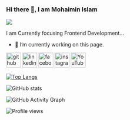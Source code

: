 ### Hi there 👋, I am  Mohaimin Islam
![](https://scontent.fjsr8-1.fna.fbcdn.net/v/t39.30808-6/298795020_122254227217331_6572026511747528303_n.jpg?_nc_cat=110&ccb=1-7&_nc_sid=e3f864&_nc_ohc=P8G7byoTMiEAX8pUDZV&_nc_ht=scontent.fjsr8-1.fna&oh=00_AT8Fq86hD-N8NX7iYH7xKmmO8Zncc59lMegsyCm5rWbbSg&oe=62F8FD6E)

I am Currently focusing Frontend Development...

- 🔭 I’m currently working on this page. 


[<img src='https://cdn.jsdelivr.net/npm/simple-icons@3.0.1/icons/github.svg' alt='github' height='40'>](https://github.com/ProgrammerMohaimin)  [<img src='https://cdn.jsdelivr.net/npm/simple-icons@3.0.1/icons/linkedin.svg' alt='linkedin' height='40'>](https://www.linkedin.com/in/ProgrammerMohaimin/)  [<img src='https://cdn.jsdelivr.net/npm/simple-icons@3.0.1/icons/facebook.svg' alt='facebook' height='40'>](https://www.facebook.com/ProgrammerMohaiminID)  [<img src='https://cdn.jsdelivr.net/npm/simple-icons@3.0.1/icons/instagram.svg' alt='instagram' height='40'>](https://www.instagram.com/ProgrammerMohaimin/)  [<img src='https://cdn.jsdelivr.net/npm/simple-icons@3.0.1/icons/youtube.svg' alt='YouTube' height='40'>](https://www.youtube.com/channel/ProgrammerMohaimin)  

[![Top Langs](https://github-readme-stats.vercel.app/api/top-langs/?username=ProgrammerMohaimin)](https://github.com/anuraghazra/github-readme-stats)

![GitHub stats](https://github-readme-stats.vercel.app/api?username=ProgrammerMohaimin&show_icons=true&count_private=true)  

![GitHub Activity Graph](https://activity-graph.herokuapp.com/graph?username=ProgrammerMohaimin)  

![Profile views](https://gpvc.arturio.dev/ProgrammerMohaimin)  
